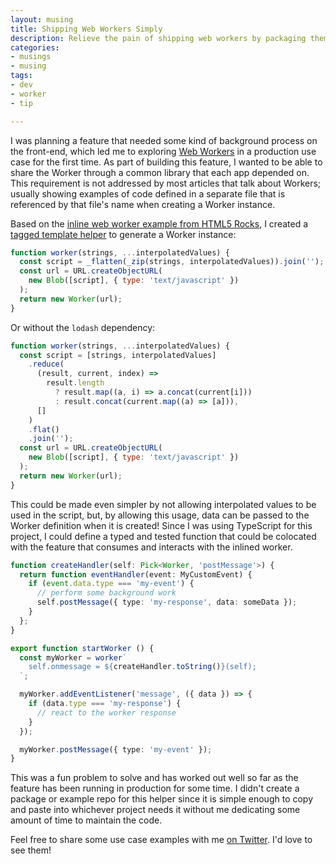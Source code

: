 ```yaml
---
layout: musing
title: Shipping Web Workers Simply
description: Relieve the pain of shipping web workers by packaging them up as tagged template strings
categories:
- musings
- musing
tags:
- dev
- worker
- tip

---
```


I was planning a feature that needed some kind of background process on the front-end, which led me to exploring [Web Workers](http://developer.mozilla.org/en-US/docs/Web/API/Web_Workers_API) in a production use case for the first time. As part of building this feature, I wanted to be able to share the Worker through a common library that each app depended on. This requirement is not addressed by most articles that talk about Workers; usually showing examples of code defined in a separate file that is referenced by that file's name when creating a Worker instance.

Based on the [inline web worker example from HTML5 Rocks](https://www.html5rocks.com/en/tutorials/workers/basics/#toc-inlineworkers), I created a [tagged template helper](http://developer.mozilla.org/en-US/docs/Web/JavaScript/Reference/Template_literals#tagged_templates) to generate a Worker instance:

```js
function worker(strings, ...interpolatedValues) {
  const script = _flatten(_zip(strings, interpolatedValues)).join('');
  const url = URL.createObjectURL(
    new Blob([script], { type: 'text/javascript' })
  );
  return new Worker(url);
}
```

Or without the `lodash` dependency:

```js
function worker(strings, ...interpolatedValues) {
  const script = [strings, interpolatedValues]
    .reduce(
      (result, current, index) =>
        result.length
          ? result.map((a, i) => a.concat(current[i]))
          : result.concat(current.map((a) => [a])),
      []
    )
    .flat()
    .join('');
  const url = URL.createObjectURL(
    new Blob([script], { type: 'text/javascript' })
  );
  return new Worker(url);
}
```

This could be made even simpler by not allowing interpolated values to be used in the script, but, by allowing this usage, data can be passed to the Worker definition when it is created! Since I was using TypeScript for this project, I could define a typed and tested function that could be colocated with the feature that consumes and interacts with the inlined worker.

```ts
function createHandler(self: Pick<Worker, 'postMessage'>) {
  return function eventHandler(event: MyCustomEvent) {
    if (event.data.type === 'my-event') {
      // perform some background work
      self.postMessage({ type: 'my-response', data: someData });
    }
  };
}

export function startWorker () {
  const myWorker = worker`
    self.onmessage = ${createHandler.toString()}(self);
  `;

  myWorker.addEventListener('message', ({ data }) => {
    if (data.type === 'my-response') {
      // react to the worker response
    }
  });

  myWorker.postMessage({ type: 'my-event' });
}
```

This was a fun problem to solve and has worked out well so far as the feature has been running in production for some time. I didn't create a package or example repo for this helper since it is simple enough to copy and paste into whichever project needs it without me dedicating some amount of time to maintain the code.

Feel free to share some use case examples with me [on Twitter](https://twitter.com/hipsterbrown). I'd love to see them!
